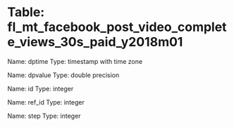 Table: fl_mt_facebook_post_video_complete_views_30s_paid_y2018m01
=================================================================

Name: dptime
Type: timestamp with time zone

Name: dpvalue
Type: double precision

Name: id
Type: integer

Name: ref_id
Type: integer

Name: step
Type: integer

